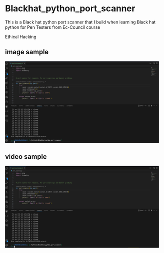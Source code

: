 # Blackhat_python_port_scanner
This is a Black hat python port scanner that I build when learning Black hat python for Pen Testers from Ec-Council course
  
  Ethical Hacking


## image sample
![  Portscanner sample](/portscanner.png)



## video sample
[![ port scanner demo video](/portscanner.png)](/Blackhat_python_port_scanner/port_scanner.mp4)


